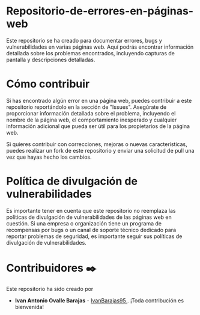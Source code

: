 # Repositorio-de-errores-en-páginas-web
Este repositorio se ha creado para documentar errores, bugs y vulnerabilidades en varias páginas web. Aquí podrás encontrar información detallada sobre los problemas encontrados, incluyendo capturas de pantalla y descripciones detalladas.

# Cómo contribuir
Si has encontrado algún error en una página web, puedes contribuir a este repositorio reportándolo en la sección de "Issues". Asegúrate de proporcionar información detallada sobre el problema, incluyendo el nombre de la página web, el comportamiento inesperado y cualquier información adicional que pueda ser útil para los propietarios de la página web.

Si quieres contribuir con correcciones, mejoras o nuevas características, puedes realizar un fork de este repositorio y enviar una solicitud de pull una vez que hayas hecho los cambios.

# Política de divulgación de vulnerabilidades
Es importante tener en cuenta que este repositorio no reemplaza las políticas de divulgación de vulnerabilidades de las páginas web en cuestión. Si una empresa o organización tiene un programa de recompensas por bugs o un canal de soporte técnico dedicado para reportar problemas de seguridad, es importante seguir sus políticas de divulgación de vulnerabilidades.

# Contribuidores ✒️
Este repositorio ha sido creado por 
* **Ivan Antonio Ovalle Barajas** - [IvanBarajas95
](https://github.com/IvanBarajas95). ¡Toda contribución es bienvenida!

